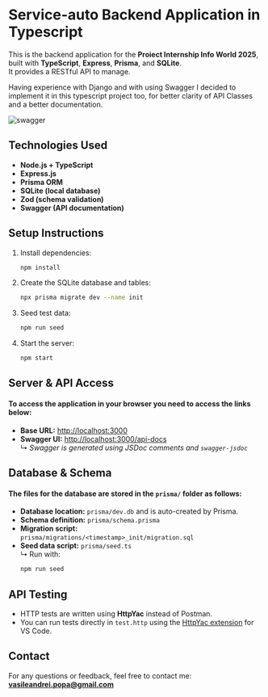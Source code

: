 # Service-auto Backend Application in Typescript

This is the backend application for the **Proiect Internship Info World 2025**, built with **TypeScript**, **Express**, **Prisma**, and **SQLite**.  
It provides a RESTful API to manage.

Having experience with Django and with using Swagger I decided to implement it in this typescript project too, for better clarity of API Classes and a better documentation.

![swagger](https://github.com/user-attachments/assets/5a4c4737-7eb9-4f8e-ab3a-165a33362251)


## Technologies Used

- **Node.js + TypeScript**
- **Express.js**
- **Prisma ORM**
- **SQLite (local database)**
- **Zod (schema validation)**
- **Swagger (API documentation)**

## Setup Instructions

1. Install dependencies:
   ```bash
   npm install
2. Create the SQLite database and tables:
   ```bash
   npx prisma migrate dev --name init
3. Seed test data:
   ```bash
   npm run seed
4. Start the server:
   ```bash
   npm start

## Server & API Access

#### To access the application in your browser you need to access the links below:

- **Base URL:** [http://localhost:3000](http://localhost:3000)
- **Swagger UI:** [http://localhost:3000/api-docs](http://localhost:3000/api-docs)  
  ↳ *Swagger is generated using JSDoc comments and `swagger-jsdoc`*


## Database & Schema

#### The files for the database are stored in the `prisma/` folder as follows:

- **Database location:** `prisma/dev.db` and is auto-created by Prisma.
- **Schema definition:** `prisma/schema.prisma`
- **Migration script:**  
  `prisma/migrations/<timestamp>_init/migration.sql`
- **Seed data script:** `prisma/seed.ts`  
  ↳ Run with:
  ```bash
  npm run seed

## API Testing

* HTTP tests are written using **HttpYac** instead of Postman.
* You can run tests directly in `test.http` using the [HttpYac extension](https://marketplace.visualstudio.com/items?itemName=anweber.vscode-httpyac) for VS Code.


## Contact

For any questions or feedback, feel free to contact me:
**[vasileandrei.popa@gmail.com](mailto:vasileandrei.popa@gmail.com)**


